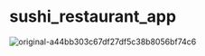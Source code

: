 # sushi_restaurant_app

 
 ![original-a44bb303c67df27df5c38b8056bf74c6](https://github.com/Ahmedyehia122/-Sushi-Restaurant-App/assets/142153775/601555e3-abe5-4670-bb88-bd05aeda6f9e)
